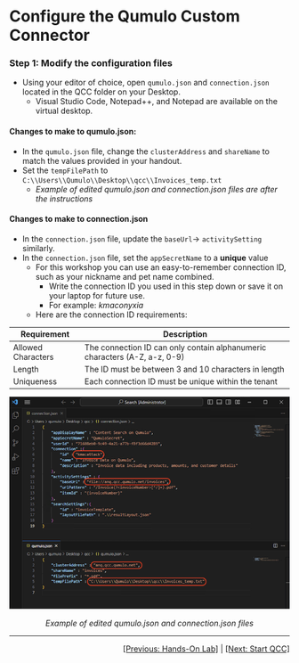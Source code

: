 # Configure the Qumulo Custom Connector

### Step 1: Modify the configuration files 

- Using your editor of choice, open `qumulo.json` and `connection.json` located in the QCC folder on your Desktop.
   - Visual Studio Code, Notepad++, and Notepad are available on the virtual desktop.

#### Changes to make to **qumulo.json:**

- In the `qumulo.json` file, change the `clusterAddress` and `shareName` to match the values provided in your handout.
- Set the `tempFilePath` to `C:\\Users\\Qumulo\\Desktop\\qcc\\Invoices_temp.txt` 
    - *Example of edited qumulo.json and connection.json files are after the instructions*

#### Changes to make to **connection.json**

- In the `connection.json` file, update the `baseUrl`-> `activitySetting` similarly.
- In the `connection.json` file, set the `appSecretName` to a **unique** value
   - For this workshop you can use an easy-to-remember connection ID, such as your nickname and pet name combined.
      - Write the connection ID you used in this step down or save it on your laptop for future use.
      - For example: *kmaconyxia*
   - Here are the connection ID requirements:

|Requirement|Description  |
|--|--|
|Allowed Characters|The connection ID can only contain alphanumeric characters (A-Z, a-z, 0-9)  |
| Length | The ID must be between 3 and 10 characters in length |
| Uniqueness | Each connection ID must be unique within the tenant |


<p align="center">
  <img src="https://github.com/Qumulo/QumuloCustomConnector/blob/main/workshop/images/qcc-workshop-vscode-jsons.png" alt="Example of edited config files">
</p>
<p align="center">
  <em>Example of edited qumulo.json and connection.json files</em>
</p>

---
<div align="right">
  <a href="qcc-workshop-holstart.md">[Previous: Hands-On Lab]</a> | <a href="qcc-workshop-startqcc.md">[Next: Start QCC]</a> 
</div>
